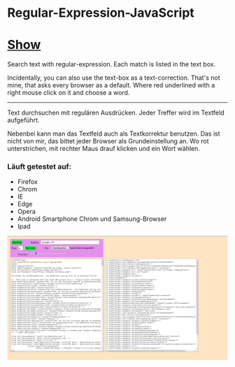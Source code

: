 # Regular-Expression-JavaScript

# [Show](https://sauternic.github.io/Regular-Expression-JavaScript/)

Search text with regular-expression.
Each match is listed in the text box.

Incidentally, you can also use the text-box as a text-correction.
That's not mine, that asks every browser as a default.
Where red underlined with a right mouse click on it and choose a word.

---

Text durchsuchen mit regulären Ausdrücken.
Jeder Treffer wird im Textfeld aufgeführt.

Nebenbei kann man das Textfeld auch als Textkorrektur benutzen.
Das ist nicht von mir, das bittet jeder Browser als Grundeinstellung an.
Wo rot unterstrichen, mit rechter Maus drauf klicken und ein Wort wählen.

### Läuft getestet auf:

- Firefox
- Chrom
- IE
- Edge
- Opera
- Android Smartphone Chrom und Samsung-Browser
- Ipad

![Bild](https://github.com/sauternic/Gif_Bilder/blob/master/RegExp.png)


